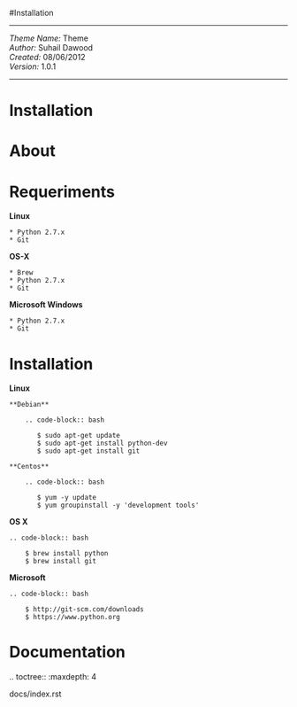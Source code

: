 #Installation
***
*Theme Name:* Theme  
*Author:* Suhail Dawood  
*Created:* 08/06/2012  
*Version:* 1.0.1  
***
Installation
============


About
=====


Requeriments
============

**Linux**

    * Python 2.7.x
    * Git

**OS-X**

    * Brew
    * Python 2.7.x
    * Git

**Microsoft Windows**

    * Python 2.7.x
    * Git

Installation
============

**Linux**

    **Debian**

        .. code-block:: bash

           $ sudo apt-get update
           $ sudo apt-get install python-dev
           $ sudo apt-get install git

    **Centos**

        .. code-block:: bash

           $ yum -y update
           $ yum groupinstall -y 'development tools'

**OS X**

    .. code-block:: bash

        $ brew install python
        $ brew install git

**Microsoft**

    .. code-block:: bash

        $ http://git-scm.com/downloads
        $ https://www.python.org


Documentation
=============

.. toctree::
   :maxdepth: 4

   docs/index.rst
